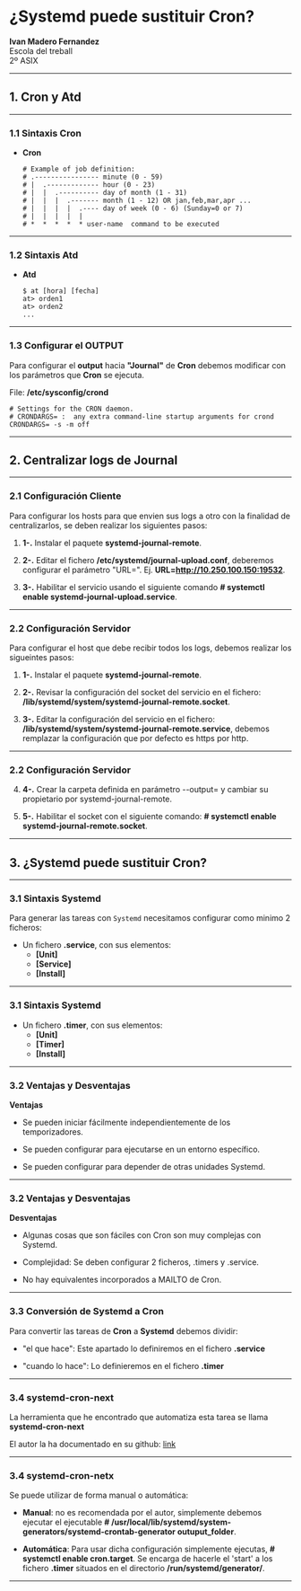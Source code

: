 # ¿Systemd puede sustituir Cron?

**Ivan Madero Fernandez**\
Escola del treball\
2º ASIX

---

## 1. Cron y Atd

---

### 1.1 Sintaxis Cron

- **Cron**
	```
	# Example of job definition:
	# .---------------- minute (0 - 59)
	# |  .------------- hour (0 - 23)
	# |  |  .---------- day of month (1 - 31)
	# |  |  |  .------- month (1 - 12) OR jan,feb,mar,apr ...
	# |  |  |  |  .---- day of week (0 - 6) (Sunday=0 or 7)
	# |  |  |  |  |
	# *  *  *  *  * user-name  command to be executed
	```

---

### 1.2 Sintaxis Atd

- **Atd**
	```
	$ at [hora] [fecha]
	at> orden1
	at> orden2
	...
	```

---

### 1.3 Configurar el OUTPUT

Para configurar el **output** hacia **"Journal"** de **Cron** debemos 
modificar con los parámetros que **Cron** se ejecuta.

File: **/etc/sysconfig/crond**

```
# Settings for the CRON daemon.
# CRONDARGS= :  any extra command-line startup arguments for crond
CRONDARGS= -s -m off
```

---

## 2. Centralizar logs de Journal

---

### 2.1 Configuración Cliente

Para configurar los hosts para que envien sus logs a otro con la 
finalidad de centralizarlos, se deben realizar los siguientes pasos:

1. **1-.** Instalar el paquete **systemd-journal-remote**.

2. **2-.** Editar el fichero **/etc/systemd/journal-upload.conf**, deberemos 
configurar el parámetro "URL=". Ej. **URL=http://10.250.100.150:19532**.

3. **3-.** Habilitar el servicio usando el siguiente comando 
**# systemctl enable systemd-journal-upload.service**.

---

### 2.2 Configuración Servidor

Para configurar el host que debe recibir todos los logs, debemos realizar 
los sigueintes pasos:

1. **1-.** Instalar el paquete **systemd-journal-remote**.

2. **2-.** Revisar la configuración del socket del servicio en el fichero: 
**/lib/systemd/system/systemd-journal-remote.socket**.

3. **3-.** Editar la configuración del servicio en el fichero: 
**/lib/systemd/system/systemd-journal-remote.service**, debemos remplazar 
la configuración que por defecto es https por http.

---

### 2.2 Configuración Servidor

4. **4-.** Crear la carpeta definida en parámetro --output= y cambiar su 
propietario por systemd-journal-remote.

5. **5-.** Habilitar el socket con el siguiente comando: 
**# systemctl enable systemd-journal-remote.socket**.

---

## 3. ¿Systemd puede sustituir Cron?

---

### 3.1 Sintaxis Systemd

Para generar las tareas con `Systemd` necesitamos configurar como
minimo 2 ficheros:

- Un fichero **.service**, con sus elementos:
	- **\[Unit\]**
	- **\[Service\]**
	- **\[Install\]**

---

### 3.1 Sintaxis Systemd

- Un fichero **.timer**, con sus elementos:
	- **\[Unit\]**
	- **\[Timer\]**
	- **\[Install\]**
	
---

### 3.2 Ventajas y Desventajas

**Ventajas**

- Se pueden iniciar fácilmente independientemente de los temporizadores.

- Se pueden configurar para ejecutarse en un entorno específico.

- Se pueden configurar para depender de otras unidades Systemd.

---

### 3.2 Ventajas y Desventajas

**Desventajas**

- Algunas cosas que son fáciles con Cron son muy complejas con Systemd.

- Complejidad: Se deben configurar 2 ficheros, .timers y .service.

- No hay equivalentes incorporados a MAILTO de Cron.
 
---

### 3.3 Conversión de Systemd a Cron

Para convertir las tareas de **Cron** a **Systemd** debemos dividir:

- "el que hace": Este apartado lo definiremos en el fichero 
**.service**

- "cuando lo hace": Lo definieremos en el fichero **.timer**

---

### 3.4 systemd-cron-next

La herramienta que he encontrado que automatiza esta tarea se llama 
**systemd-cron-next**

El autor la ha documentado en su github: [link](https://github.com/systemd-cron/systemd-cron-next)

---

### 3.4 systemd-cron-netx

Se puede utilizar de forma manual o automática:

- **Manual**: no es recomendada por el autor, simplemente debemos ejecutar
el ejecutable **# /usr/local/lib/systemd/system-generators/systemd-crontab-generator outuput_folder**.

- **Automática**: Para usar dicha configuración simplemente ejecutas, 
**# systemctl enable cron.target**. Se encarga de hacerle el 'start' a 
los fichero **.timer** situados en el directorio **/run/systemd/generator/**.

---

